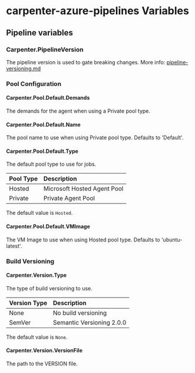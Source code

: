 # carpenter-azure-pipelines Variables

## Pipeline variables

### Carpenter.PipelineVersion

The pipeline version is used to gate breaking changes. More info: [pipeline-versioning.md](pipeline-versioning.md)

### Pool Configuration

#### Carpenter.Pool.Default.Demands

The demands for the agent when using a Private pool type.

#### Carpenter.Pool.Default.Name

The pool name to use when using Private pool type. Defaults to 'Default'.

#### Carpenter.Pool.Default.Type

The default pool type to use for jobs.

| Pool Type | Description |
|:--|:--|
| Hosted | Microsoft Hosted Agent Pool |
| Private | Private Agent Pool |

The default value is `Hosted`.

#### Carpenter.Pool.Default.VMImage

The VM Image to use when using Hosted pool type. Defaults to 'ubuntu-latest'.

### Build Versioning

#### Carpenter.Version.Type

The type of build versioning to use.

| Version Type | Description |
|:--|:--|
| None | No build versioning |
| SemVer | Semantic Versioning 2.0.0 |

The default value is `None`.

#### Carpenter.Version.VersionFile

The path to the VERSION file.
